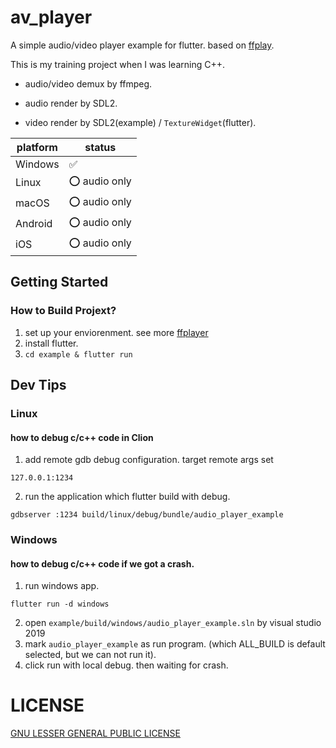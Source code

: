 # av_player

A simple audio/video player example for flutter. based on [ffplay](http://ffmpeg.org/).

This is my training project when I was learning C++.

* audio/video demux by ffmpeg.

* audio render by SDL2.

* video render by SDL2(example) / `TextureWidget`(flutter).

| platform | status       |
| -------- | ------------ |
| Windows  | ✅            |
| Linux    | ⭕ audio only |
| macOS    | ⭕ audio only |
| Android  | ⭕ audio only |
| iOS      | ⭕ audio only |

## Getting Started

### How to Build Projext?

1. set up your enviorenment. see more [ffplayer](ffplayer/README.md)
2. install flutter.
3. `cd example & flutter run`

## Dev Tips

### Linux

#### how to debug c/c++ code in Clion

1. add remote gdb debug configuration. target remote args set

```
127.0.0.1:1234
```

2. run the application which flutter build with debug.

```shell
gdbserver :1234 build/linux/debug/bundle/audio_player_example
```

### Windows

#### how to debug c/c++ code if we got a crash.

1. run windows app.

```shell
flutter run -d windows
```

2. open `example/build/windows/audio_player_example.sln` by visual studio 2019
3. mark `audio_player_example` as run program. (which ALL_BUILD is default selected, but we can not run it).
4. click run with local debug. then waiting for crash.

# LICENSE

[GNU LESSER GENERAL PUBLIC LICENSE](LICENSE)